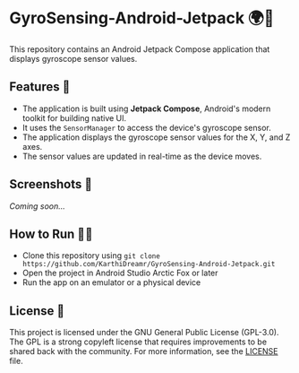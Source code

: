 # GyroSensing-Android-Jetpack 🌍📍

This repository contains an Android Jetpack Compose application that displays gyroscope sensor values. 

## Features 🚀

- The application is built using **Jetpack Compose**, Android's modern toolkit for building native UI.
- It uses the `SensorManager` to access the device's gyroscope sensor.
- The application displays the gyroscope sensor values for the X, Y, and Z axes.
- The sensor values are updated in real-time as the device moves.

## Screenshots 📸

*Coming soon...*

## How to Run 🏃‍♀️

- Clone this repository using `git clone https://github.com/KarthiDreamr/GyroSensing-Android-Jetpack.git`
- Open the project in Android Studio Arctic Fox or later
- Run the app on an emulator or a physical device

## License 📝

This project is licensed under the GNU General Public License (GPL-3.0). The GPL is a strong copyleft license that requires improvements to be shared back with the community. For more information, see the [LICENSE](LICENSE) file.
